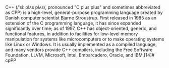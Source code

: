 C++ (/ˈsiː plʌs plʌs/, pronounced "C plus plus" and sometimes abbreviated as CPP) is a high-level, general-purpose programming language created by Danish computer scientist Bjarne Stroustrup. First released in 1985 as an extension of the C programming language, it has since expanded significantly over time; as of 1997, C++ has object-oriented, generic, and functional features, in addition to facilities for low-level memory manipulation for systems like microcomputers or to make operating systems like Linux or Windows. It is usually implemented as a compiled language, and many vendors provide C++ compilers, including the Free Software Foundation, LLVM, Microsoft, Intel, Embarcadero, Oracle, and IBM.[14]# cpPP
